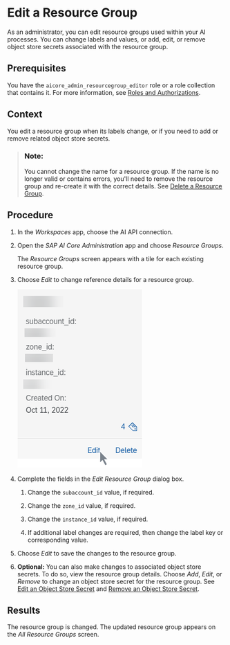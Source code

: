 <!-- loio7c554d20eac145e18b57e8fd9003b350 -->

# Edit a Resource Group

As an administrator, you can edit resource groups used within your AI processes. You can change labels and values, or add, edit, or remove object store secrets associated with the resource group.



<a name="loio7c554d20eac145e18b57e8fd9003b350__prereq_grq_zvt_qxb"/>

## Prerequisites

You have the `aicore_admin_resourcegroup_editor` role or a role collection that contains it. For more information, see [Roles and Authorizations](https://help.sap.com/docs/ai-launchpad/sap-ai-launchpad/roles-and-authorizations).



<a name="loio7c554d20eac145e18b57e8fd9003b350__context_xtw_zvt_qxb"/>

## Context

You edit a resource group when its labels change, or if you need to add or remove related object store secrets.

> ### Note:  
> You cannot change the name for a resource group. If the name is no longer valid or contains errors, you'll need to remove the resource group and re-create it with the correct details. See [Delete a Resource Group](https://help.sap.com/docs/AI_LAUNCHPAD/92d77f26188e4582897b9106b9cb72e0/dc5373a8566a47f29ed121f798bd036d.html).



<a name="loio7c554d20eac145e18b57e8fd9003b350__steps_e4d_1wt_qxb"/>

## Procedure

1.  In the *Workspaces* app, choose the AI API connection.

2.  Open the *SAP AI Core Administration* app and choose *Resource Groups*.

    The *Resource Groups* screen appears with a tile for each existing resource group.

3.  Choose *Edit* to change reference details for a resource group.

    ![Resource group tile with labels present and Edit button highlighted.](images/Image_AIL_Edit_Resource_Group_ed67d69.png)

4.  Complete the fields in the *Edit Resource Group* dialog box.

    1.  Change the `subaccount_id` value, if required.

    2.  Change the `zone_id` value, if required.

    3.  Change the `instance_id` value, if required.

    4.  If additional label changes are required, then change the label key or corresponding value.


5.  Choose *Edit* to save the changes to the resource group.

6.  **Optional:** You can also make changes to associated object store secrets. To do so, view the resource group details. Choose *Add*, *Edit*, or *Remove* to change an object store secret for the resource group. See [Edit an Object Store Secret](https://help.sap.com/docs/AI_LAUNCHPAD/92d77f26188e4582897b9106b9cb72e0/82938a5503f44d57ae6a7019d7785821.html) and [Remove an Object Store Secret](https://help.sap.com/docs/AI_LAUNCHPAD/92d77f26188e4582897b9106b9cb72e0/775b3068af37416caa3ac4122389ac66.html).




<a name="loio7c554d20eac145e18b57e8fd9003b350__result_shk_1wt_qxb"/>

## Results

The resource group is changed. The updated resource group appears on the *All Resource Groups* screen.

